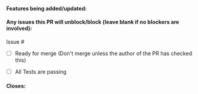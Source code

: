 #### Features being added/updated:



#### Any issues this PR will unblock/block (leave blank if no blockers are involved):
Issue #

- [ ] Ready for merge (Don't merge unless the author of the PR has checked this)

- [ ] All Tests are passing

#### Closes: # 
